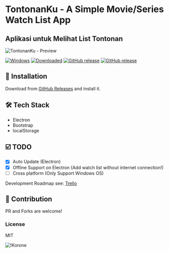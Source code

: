 # TontonanKu - A Simple Movie/Series Watch List App

## Aplikasi untuk Melihat List Tontonan

![TontonanKu - Preview](https://bajasoft.my.id/assets/images/TontonanKu%20-%20Preview%201.0.1.gif "TontonanKu")

[![Windows](https://img.shields.io/badge/platform-Windows-0078d7.svg)](https://img.shields.io/badge/platform-Windows-0078d7.svg) [![Downloaded](https://img.shields.io/github/downloads/Baja-Softworks/TontonanKu/latest/total?color=0078d7)](https://img.shields.io/github/downloads/Baja-Softworks/TontonanKu/latest/total?color=0078d7) [![GitHub release](https://img.shields.io/github/release-date/Baja-Softworks/TontonanKu?color=0078d7)](https://github.com/Baja-Softworks/TontonanKu/releases) [![GitHub release](https://img.shields.io/github/release/Baja-Softworks/TontonanKu?color=0078d7)](https://github.com/Baja-Softworks/TontonanKu/releases)

## 💽 Installation

Download from [GitHub Releases](https://github.com/Baja-Softworks/TontonanKu/releases) and install it.

<!-- ## ⌨️ Development

### Clone Code

```bash
git clone git@github.com:Baja-Softworks/TontonanKu.git
```

### Install Dependencies

```bash
cd TontonanKu
npm install
```

### Dev Mode

```bash
npm run dev
```

### Build Release

```bash
npm run build
```

After building, the application will be found in the project's `release` directory. -->

## 🛠 Tech Stack

* Electron
* Bootstrap
* localStorage

## ☑️ TODO

* [x]  Auto Update (Electron)
* [x]  Offline Support on Electron (Add watch list without internet connection!)
* [ ]  Cross platform (Only Support Windows OS)

Development Roadmap see: [Trello](https://trello.com/b/DSrcGXI0/mywatchlist)

## 🤝 Contribution

PR and Forks are welcome!

### License

MIT

![!Korone](https://baja-softworks.github.io/assets/images/9vxsii1i3s851.png)
